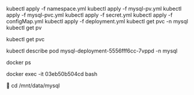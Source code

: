 kubectl apply -f namespace.yml
kubectl apply -f mysql-pv.yml
kubectl apply -f mysql-pvc.yml
kubectl apply -f secret.yml
kubectl apply -f configMap.yml
kubectl apply -f deployment.yml
kubectl get pvc -n mysql
kubectl get pv

 kubectl get pvc

kubectl describe pod mysql-deployment-5556fff6cc-7vppd  -n mysql

docker ps

docker exec -it 03eb50b504cd bash

	cd /mnt/data/mysql
